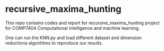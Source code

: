 # recursive_maxima_hunting
This repo contains codes and report for recursive_maxima_hunting project for COMP7404 Computational intelligence and machine learning.

One can run the KNN.py and load different dataset and dimension reductiona algorihtms to reproduce our results.
